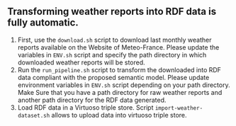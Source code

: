 ## Transforming weather reports into RDF data is fully automatic. 

1. First, use the ```download.sh``` script to download last monthly weather reports available on the Website of Meteo-France. Please update the variables in ```ENV.sh``` script and specify the path directory in which downloaded weather reports will be stored.   
2. Run the ```run_pipeline.sh``` script to transform the downloaded into RDF data compliant with the proposed semantic model. Please update environment variables in ```ENV.sh``` script depending on your path directory. Make Sure that you have a path directory for raw weather reports and another path directory for the RDF data generated.
3. Load RDF data in a Virtuoso triple store. Script ```import-weather-dataset.sh``` allows to upload data into virtuoso triple store.     
